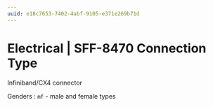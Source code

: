 ```yaml
---
uuid: e18c7653-7402-4abf-9105-e371e269b71d
---
```

# Electrical | SFF-8470 Connection Type

Infiniband/CX4 connector

Genders
: `mf` - male and female types
